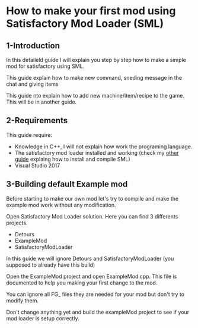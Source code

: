 # How to make your first mod using Satisfactory Mod Loader (SML)

## 1-Introduction

In this detaileld guide I will explain you step by step how to make a simple mod for satisfactory using SML. 

This guide explain how to make new command, sneding message in the chat and giving items

This guide nto explain how to add new machine/item/recipe to the game. This will be in another guide.

## 2-Requirements

This guide require:
+ Knowledge in C++, I will not explain how work the programing language.
+ The satisfactory mod loader installed and working (check my [other guide](https://ficsit.app/guide/9ZYFESKroqiQgw) explaing how to install and compile SML)
+ Visual Studio 2017

## 3-Building default Example mod

Before starting to make our own mod let's try to compile and make the example mod work without any modification.

Open Satisfactory Mod Loader solution. Here you can find 3 differents projects.
+ Detours
+ ExampleMod
+ SatisfactoryModLoader

In this guide we will ignore Detours and SatisfactoryModLoader (you supposed to already have this build)

Open the ExampleMod project and open ExampleMod.cpp. This file is documented to help you making your first change to the mod.

You can ignore all FG_ files they are needed for your mod but don't try to modify them.

Don't change anything yet and build the exampleMod project to see if your mod loader is setup correctly.

